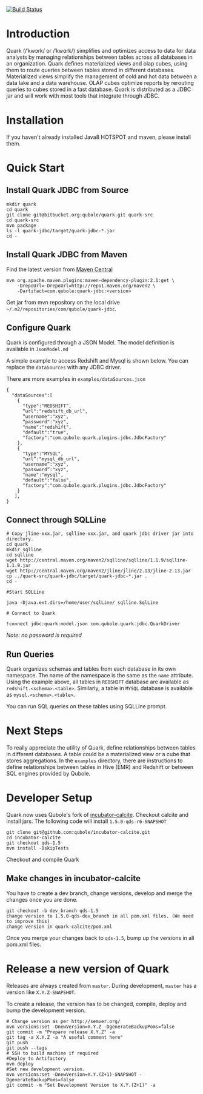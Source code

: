 <!--
{% comment %}
  Copyright (c) 2015. Qubole Inc
  Licensed under the Apache License, Version 2.0 (the "License");
  you may not use this file except in compliance with the License.
  You may obtain a copy of the License at

    http://www.apache.org/licenses/LICENSE-2.0

  Unless required by applicable law or agreed to in writing, software
  distributed under the License is distributed on an "AS IS" BASIS,
  WITHOUT WARRANTIES OR CONDITIONS OF ANY KIND, either express or implied.
  See the License for the specific language governing permissions and
  limitations under the License. See accompanying LICENSE file.
{% endcomment %}
-->

[![Build Status](https://travis-ci.org/qubole/quark.svg)](https://travis-ci.org/qubole/quark)

Introduction
============

Quark (/ˈkwɔrk/ or /ˈkwɑrk/) simplifies and optimizes access to data for data analysts by 
managing relationships between tables across all databases in an organization. Quark defines 
materialized views and olap cubes, using them to route queries between tables stored in different 
databases. Materialized views simplify the management of cold and hot data between a data lake 
and a data warehouse. OLAP cubes optimize reports by rerouting queries to cubes stored in a fast 
database. Quark is distributed as a JDBC jar and will work with most tools that integrate through
 JDBC. 

Installation
============
If you haven't already installed Java8 HOTSPOT and maven, please install them.

Quick Start
===========
Install Quark JDBC from Source
-------------------------
    mkdir quark
    cd quark
    git clone git@bitbucket.org:qubole/quark.git quark-src
    cd quark-src
    mvn package
    ls -l quark-jdbc/target/quark-jdbc-*.jar
    cd -
    
Install Quark JDBC from Maven
-----------------------------
Find the latest version from [Maven Central](https://search.maven.org/#search%7Cga%7C1%7Cquark-jdbc)

    mvn org.apache.maven.plugins:maven-dependency-plugin:2.1:get \
        -DrepoUrl=-DrepoUrl=http://repo1.maven.org/maven2 \
        -Dartifact=com.qubole:quark-jdbc:<version>

Get jar from mvn repository on the local drive `~/.m2/repositories/com/qubole/quark-jdbc`.
        
Configure Quark
---------------
Quark is configured through a JSON Model. The model definition is available in `JsonModel.md`

A simple example to access Redshift and Mysql is shown below. You can replace the `dataSources`
with any JDBC driver.

There are more examples in `examples/dataSources.json`

    {
      "dataSources":[
        {
          "type":"REDSHIFT",
          “url":"redshift_db_url",
          “username":"xyz",
          “password":"xyz",
          "name":"redshift",
          "default":"true",
          "factory":"com.qubole.quark.plugins.jdbc.JdbcFactory"
        },
        {
          "type":"MYSQL",
          "url”:"mysql_db_url",
          "username”:"xyz",
          "password”:"xyz",
          "name":"mysql",
          "default":"false",
          "factory":"com.qubole.quark.plugins.jdbc.JdbcFactory"
        }
       ],
    }

Connect through SQLLine
-----------------------

    # Copy jline-xxx.jar, sqlline-xxx.jar, and quark jdbc driver jar into directory.
    cd quark
    mkdir sqlline
    cd sqlline
    wget http://central.maven.org/maven2/sqlline/sqlline/1.1.9/sqlline-1.1.9.jar
    wget http://central.maven.org/maven2/jline/jline/2.13/jline-2.13.jar
    cp ../quark-src/quark-jdbc/target/quark-jdbc-*.jar .
    cd -
    
    #Start SQLLine

    java -Djava.ext.dirs=/home/user/sqlLine/ sqlline.SqlLine

    # Connect to Quark

    !connect jdbc:quark:model.json com.qubole.quark.jdbc.QuarkDriver

*Note: no password is required*

Run Queries
-----------
Quark organizes schemas and tables from each database in its own namespace. The name of the 
namespace is the same as the `name` attribute. Using the example 
above, all tables in `REDSHIFT` database are available as `redshift.<schema>.<table>`. Similarly,
 a table in `MYSQL` database is available as `mysql.<schema>.<table>`.

You can run SQL queries on these tables using SQLLine prompt.
 
Next Steps
==========
 
To really appreciate the utility of Quark, define relationships between tables in different 
databases. A table could be a materialized view or a cube that stores aggregations. In the 
`examples` directory, there are instructions to define relationships between tables in Hive (EMR) 
and Redshift or between SQL engines provided by Qubole. 


Developer Setup
===============
Quark now uses Qubole's fork of [incubator-calcite](https://github.com/qubole/incubator-calcite). 
Checkout calcite and install jars. The following code will install `1.5.0-qds-r6-SNAPSHOT`

    git clone git@github.com:qubole/incubator-calcite.git
    cd incubator-calcite
    git checkout qds-1.5
    mvn install -DskipTests
    
Checkout and compile Quark

Make changes in incubator-calcite
---------------------------------

You have to create a dev branch, change versions, develop and merge the changes once you are done.
 
    git checkout -b dev_branch qds-1.5
    change version to 1.5.0-qds-dev_branch in all pom.xml files. (We need to improve this)
    change version in quark-calcite/pom.xml
    
Once you merge your changes back to `qds-1.5`, bump up the versions in all pom.xml files.

Release a new version of Quark
==============================

Releases are always created from `master`. During development, `master` 
has a version like `X.Y.Z-SNAPSHOT`. 
 
To create a release, the version has to be changed, compile, deploy and 
bump the development version.
 
    # Change version as per http://semver.org/
    mvn versions:set -DnewVersion=X.Y.Z -DgenerateBackupPoms=false
    git commit -m "Prepare release X.Y.Z" -a
    git tag -a X.Y.Z -a "A useful comment here"
    git push
    git push --tags
    # SSH to build machine if required
    #Deploy to Artifactory
    mvn deploy
    #Set new development version.
    mvn versions:set -DnewVersion=X.Y.(Z+1)-SNAPSHOT -DgenerateBackupPoms=false
    git commit -m "Set Development Version to X.Y.(Z+1)" -a
 
